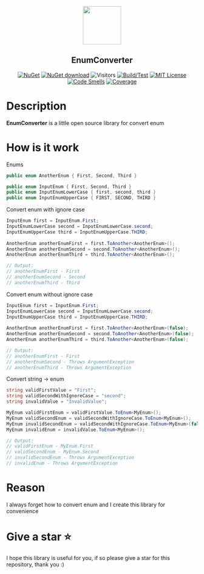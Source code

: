 <div align="center">
 <img src="icon.png" weight="100px" height="100" />
 <h2>EnumConverter</h2>
 

 [![NuGet](https://img.shields.io/nuget/v/Kurnakov.EnumConverter.svg)](https://www.nuget.org/packages/Kurnakov.EnumConverter)
 [![NuGet download](https://img.shields.io/nuget/dt/Kurnakov.EnumConverter.svg)](https://www.nuget.org/packages/Kurnakov.EnumConverter) 
 ![Visitors](http://estruyf-github.azurewebsites.net/api/VisitorHit?user=KurnakovMaksim&repo=EnumConverter&countColor=%237B1E7A&style=flat)
 [![Build/Test](https://github.com/KurnakovMaksim/EnumConverter/actions/workflows/build-test.yml/badge.svg)](https://github.com/KurnakovMaksim/EnumConverter/actions/workflows/build-test.yml)
[![MIT License](https://img.shields.io/github/license/KurnakovMaksim/EnumConverter?color=%230b0&style=flat)](https://github.com/KurnakovMaksim/EnumConverter/blob/main/LICENSE)
 [![Code Smells](https://sonarcloud.io/api/project_badges/measure?project=kurnakovv_EnumConverter&metric=code_smells)](https://sonarcloud.io/summary/new_code?id=kurnakovv_EnumConverter) [![Coverage](https://sonarcloud.io/api/project_badges/measure?project=kurnakovv_EnumConverter&metric=coverage)](https://sonarcloud.io/summary/new_code?id=kurnakovv_EnumConverter)

</div>

# Description
<b>EnumConverter</b> is a little open source library for convert enum

# How is it work

Enums
``` cs
public enum AnotherEnum { First, Second, Third }

public enum InputEnum { First, Second, Third }
public enum InputEnumLowerCase { first, second, third }
public enum InputEnumUpperCase { FIRST, SECOND, THIRD }
```

Convert enum with ignore case
``` cs
InputEnum first = InputEnum.First;
InputEnumLowerCase second = InputEnumLowerCase.second;
InputEnumUpperCase third = InputEnumUpperCase.THIRD;
           
AnotherEnum anotherEnumFirst = first.ToAnother<AnotherEnum>();
AnotherEnum anotherEnumSecond = second.ToAnother<AnotherEnum>();
AnotherEnum anotherEnumThird = third.ToAnother<AnotherEnum>();

// Output:
// anotherEnumFirst - First
// anotherEnumSecond - Second
// anotherEnumThird - Third
```

Convert enum without ignore case
``` cs
InputEnum first = InputEnum.First;
InputEnumLowerCase second = InputEnumLowerCase.second;
InputEnumUpperCase third = InputEnumUpperCase.THIRD;
           
AnotherEnum anotherEnumFirst = first.ToAnother<AnotherEnum>(false);
AnotherEnum anotherEnumSecond = second.ToAnother<AnotherEnum>(false);
AnotherEnum anotherEnumThird = third.ToAnother<AnotherEnum>(false);

// Output:
// anotherEnumFirst - First
// anotherEnumSecond - Throws ArgumentException
// anotherEnumThird - Throws ArgumentException
```

Convert string -> enum
``` cs
string validFirstValue = "First";
string validSecondWithIgnoreCase = "second";
string invalidValue = "InvalidValue";

MyEnum validFirstEnum = validFirstValue.ToEnum<MyEnum>();
MyEnum validSecondEnum = validSecondWithIgnoreCase.ToEnum<MyEnum>();
MyEnum invalidSecondEnum = validSecondWithIgnoreCase.ToEnum<MyEnum>(false);
MyEnum invalidEnum = invalidValue.ToEnum<MyEnum>();

// Output:
// validFirstEnum - MyEnum.First
// validSecondEnum - MyEnum.Second
// invalidSecondEnum - Throws ArgumentException
// invalidEnum - Throws ArgumentException
```

# Reason
I always forget how to convert enum and I create this library for convenience

# Give a star ⭐
I hope this library is useful for you, if so please give a star for this repository, thank you :)
